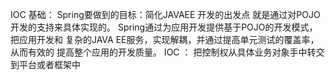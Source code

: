 IOC 基础：
	Spring要做到的目标：简化JAVAEE 开发的出发点
	就是通过对POJO开发的支持来具体实现的。
	Spring通过为应用开发提供基于POJO的开发模式，把应用开发和
	复杂的JAVA EE服务，实现解耦，并通过提高单元测试的覆盖率，从而有效的
	提高整个应用的开发质量。
	IOC ： 把控制权从具体业务对象手中转交到平台或者框架中